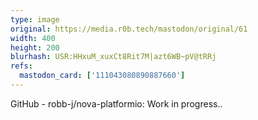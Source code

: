 ```yaml
---
type: image
original: https://media.r0b.tech/mastodon/original/61
width: 400
height: 200
blurhash: USR:HHxuM_xuxCt8Rit7M|azt6WB~pV@tRRj
refs:
  mastodon_card: ['111043080890887660']
---
```


GitHub - robb-j/nova-platformio: Work in progress..

